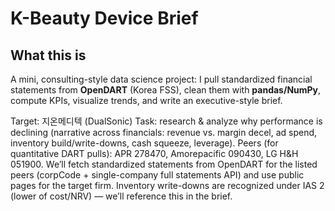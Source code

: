 # K-Beauty Device Brief 

## What this is
A mini, consulting-style data science project: I pull standardized financial statements from **OpenDART** (Korea FSS), clean them with **pandas/NumPy**, compute KPIs, visualize trends, and write an executive-style brief. 

Target: 지온메디텍 (DualSonic)
Task: research & analyze why performance is declining (narrative across financials: revenue vs. margin decel, ad spend, inventory build/write-downs, cash squeeze, leverage).
Peers (for quantitative DART pulls): APR 278470, Amorepacific 090430, LG H&H 051900.
We’ll fetch standardized statements from OpenDART for the listed peers (corpCode + single-company full statements API) and use public pages for the target firm. 
Inventory write-downs are recognized under IAS 2 (lower of cost/NRV) — we’ll reference this in the brief.
